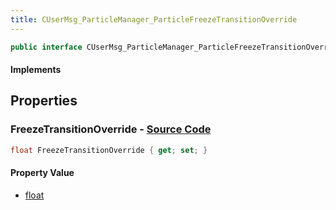 ```yaml
---
title: CUserMsg_ParticleManager_ParticleFreezeTransitionOverride
---
```


```csharp
public interface CUserMsg_ParticleManager_ParticleFreezeTransitionOverride : ITypedProtobuf<CUserMsg_ParticleManager_ParticleFreezeTransitionOverride>, INativeHandle
```

#### Implements

## Properties

### **FreezeTransitionOverride** - [Source Code](https://github.com/swiftly-solution/swiftlys2/blob/main/managed/src/SwiftlyS2.Generated/Protobufs/Interfaces/CUserMsg_ParticleManager_ParticleFreezeTransitionOverride.cs#L13)

```csharp
float FreezeTransitionOverride { get; set; }
```

#### Property Value

- [float](https://learn.microsoft.com/dotnet/api/system.single)

